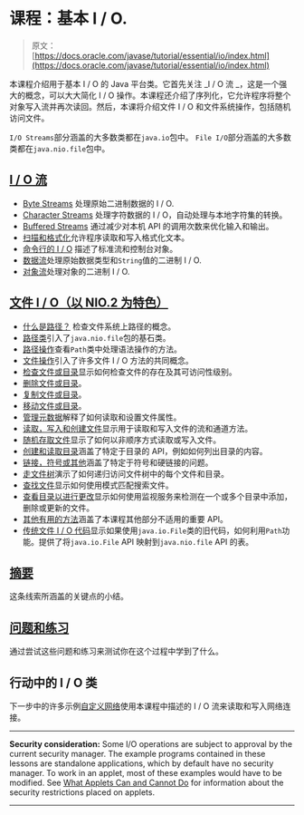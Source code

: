 # 课程：基本 I / O.

> 原文： [https://docs.oracle.com/javase/tutorial/essential/io/index.html](https://docs.oracle.com/javase/tutorial/essential/io/index.html)

本课程介绍用于基本 I / O 的 Java 平台类。它首先关注 _I / O 流 _，这是一个强大的概念，可以大大简化 I / O 操作。本课程还介绍了序列化，它允许程序将整个对象写入流并再次读回。然后，本课将介绍文件 I / O 和文件系统操作，包括随机访问文件。

`I/O Streams`部分涵盖的大多数类都在`java.io`包中。 `File I/O`部分涵盖的大多数类都在`java.nio.file`包中。

## [I / O 流](streams.html)

*   [Byte Streams](bytestreams.html) 处理原始二进制数据的 I / O.
*   [Character Streams](charstreams.html) 处理字符数据的 I / O，自动处理与本地字符集的转换。
*   [Buffered Streams](buffers.html) 通过减少对本机 API 的调用次数来优化输入和输出。
*   [扫描和格式化](scanfor.html)允许程序读取和写入格式化文本。
*   [命令行的 I / O](cl.html) 描述了标准流和控制台对象。
*   [数据流](datastreams.html)处理原始数据类型和`String`值的二进制 I / O.
*   [对象流](objectstreams.html)处理对象的二进制 I / O.

## [文件 I / O（以 NIO.2 为特色）](fileio.html)

*   [什么是路径？](path.html) 检查文件系统上路径的概念。
*   [路径类](pathClass.html)引入了`java.nio.file`包的基石类。
*   [路径操作](pathOps.html)查看`Path`类中处理语法操作的方法。
*   [文件操作](fileOps.html)引入了许多文件 I / O 方法的共同概念。
*   [检查文件或目录](check.html)显示如何检查文件的存在及其可访问性级别。
*   [删除文件或目录](delete.html)。
*   [复制文件或目录](copy.html)。
*   [移动文件或目录](move.html)。
*   [管理元数据](fileAttr.html)解释了如何读取和设置文件属性。
*   [读取，写入和创建文件](file.html)显示用于读取和写入文件的流和通道方法。
*   [随机存取文件](rafs.html)显示了如何以非顺序方式读取或写入文件。
*   [创建和读取目录](dirs.html)涵盖了特定于目录的 API，例如如何列出目录的内容。
*   [链接，符号或其他](links.html)涵盖了特定于符号和硬链接的问题。
*   [走文件树](walk.html)演示了如何递归访问文件树中的每个文件和目录。
*   [查找文件](find.html)显示如何使用模式匹配搜索文件。
*   [查看目录以进行更改](notification.html)显示如何使用监视服务来检测在一个或多个目录中添加，删除或更新的文件。
*   [其他有用的方法](misc.html)涵盖了本课程其他部分不适用的重要 API。
*   [传统文件 I / O 代码](legacy.html)显示如果使用`java.io.File`类的旧代码，如何利用`Path`功能。提供了将`java.io.File` API 映射到`java.nio.file` API 的表。

## [摘要](summary.html)

这条线索所涵盖的关键点的小结。

## [问题和练习](QandE/questions.html)

通过尝试这些问题和练习来测试你在这个过程中学到了什么。

## 行动中的 I / O 类

下一步中的许多示例[自定义网络](../../networking/index.html)使用本课程中描述的 I / O 流来读取和写入网络连接。

* * *

**Security consideration:** Some I/O operations are subject to approval by the current security manager. The example programs contained in these lessons are standalone applications, which by default have no security manager. To work in an applet, most of these examples would have to be modified. See [What Applets Can and Cannot Do](../../deployment/applet/security.html) for information about the security restrictions placed on applets.

* * *